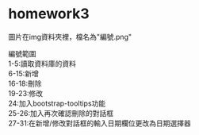 # homework3


圖片在img資料夾裡，檔名為"編號.png"

編號範圍  
1-5:讀取資料庫的資料    
6-15:新增  
16-18:刪除  
19-23:修改  
24:加入bootstrap-tooltips功能  
25-26:加入再次確認刪除的對話框  
27-31:在新增/修改對話框的輸入日期欄位更改為日期選擇器  





